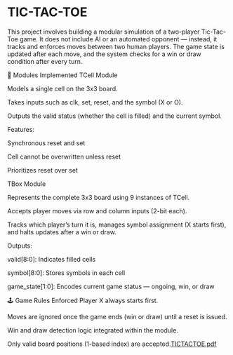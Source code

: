 # TIC-TAC-TOE
This project involves building a modular simulation of a two-player Tic-Tac-Toe game. It does not include AI or an automated opponent — instead, it tracks and enforces moves between two human players. The game state is updated after each move, and the system checks for a win or draw condition after every turn.

🧩 Modules Implemented TCell Module

Models a single cell on the 3x3 board.

Takes inputs such as clk, set, reset, and the symbol (X or O).

Outputs the valid status (whether the cell is filled) and the current symbol.

Features:

Synchronous reset and set

Cell cannot be overwritten unless reset

Prioritizes reset over set

TBox Module

Represents the complete 3x3 board using 9 instances of TCell.

Accepts player moves via row and column inputs (2-bit each).

Tracks which player’s turn it is, manages symbol assignment (X starts first), and halts updates after a win or draw.

Outputs:

valid[8:0]: Indicates filled cells

symbol[8:0]: Stores symbols in each cell

game_state[1:0]: Encodes current game status — ongoing, win, or draw

🕹 Game Rules Enforced Player X always starts first.

Moves are ignored once the game ends (win or draw) until a reset is issued.

Win and draw detection logic integrated within the module.

Only valid board positions (1-based index) are accepted.[TICTACTOE.pdf](https://github.com/user-attachments/files/20342414/TICTACTOE.pdf)
